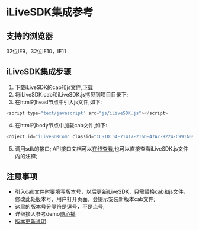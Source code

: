 ﻿# iLiveSDK集成参考

## 支持的浏览器
32位IE9，32位IE10，IE11

## iLiveSDK集成步骤
1. 下载iLiveSDK的cab和js文件,[下载](https://github.com/zhaoyang21cn/iLiveSDK_Web_Demos/blob/master/iLiveSDK)
2. 将iLiveSDK.cab和iLiveSDK.js拷贝到项目目录下;
3. 在html的head节点中引入js文件,如下:

```js
<script type="text/javascript" src="js/iLiveSDK.js"></script>
```

4. 在html的body节点中加载cab文件,如下:

```js
<object id="iLiveSDKCom" classid="CLSID:54E71417-216D-47A2-9224-C991A099C531" codebase="路径/iLiveSDK.cab#version=版本号"></object>
```

5. 调用sdk的接口;
	API接口文档可以[在线查看](https://zhaoyang21cn.github.io/ilivesdk_help/web_help/),也可以直接查看iLiveSDK.js文件内的注释;

## 注意事项
* 引入cab文件时要填写版本号，以后更新iLiveSDK，只需替换cab和js文件，修改此处版本号，用户打开页面，会提示安装新版本cab文件;
* 这里的版本号分隔符是逗号，不是点号;
* 详细接入参考demo[随心播](https://github.com/zhaoyang21cn/ILiveSDK_Web_Demos/tree/master/suixinbo)
* [版本更新说明](https://github.com/zhaoyang21cn/iLiveSDK_Web_Demos/blob/master/doc/iLiveSDK_ChangeList.md)